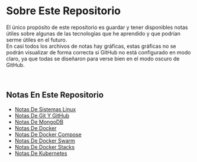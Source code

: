 # Sobre Este Repositorio

El único propósito de este repositorio es guardar y tener disponibles notas útiles sobre algunas de las tecnologías que he aprendido y que podrían serme útiles en el futuro.\
En casi todos los archivos de notas hay gráficas, estas gráficas no se podrán visualizar de forma correcta si GitHub no está configurado en modo claro, ya que todas se diseñaron para verse bien en el modo oscuro de GitHub.

<br>

## Notas En Este Repositorio

- [Notas De Sistemas Linux](https://github.com/Joseesc24/mis_notas_de_desarrollo/blob/master/notas_de_sistemas_linux.md)
- [Notas De Git Y GitHub](https://github.com/Joseesc24/mis_notas_de_desarrollo/blob/master/notas_de_git_y_github.md)
- [Notas De MongoDB](https://github.com/Joseesc24/mis_notas_de_desarrollo/blob/master/notas_de_mongodb.md)
- [Notas De Docker](https://github.com/Joseesc24/mis_notas_de_desarrollo/blob/master/notas_de_docker.md)
- [Notas De Docker Compose](https://github.com/Joseesc24/mis_notas_de_desarrollo/blob/master/notas_de_docker_compose.md)
- [Notas De Docker Swarm](https://github.com/Joseesc24/mis_notas_de_desarrollo/blob/master/notas_de_docker_swarm.md)
- [Notas De Docker Stacks](https://github.com/Joseesc24/mis_notas_de_desarrollo/blob/master/notas_de_docker_stacks.md)
- [Notas De Kubernetes](https://github.com/Joseesc24/mis_notas_de_desarrollo/blob/master/notas_de_kubernetes.md)

<br>
